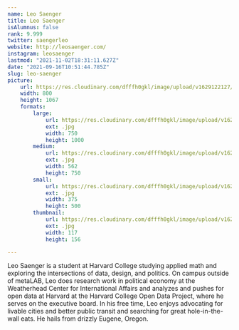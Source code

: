 ```yaml
---
name: Leo Saenger
title: Leo Saenger
isAlumnus: false
rank: 9.999
twitter: saengerleo
website: http://leosaenger.com/
instagram: leosaenger
lastmod: "2021-11-02T18:31:11.627Z"
date: "2021-09-16T10:51:44.785Z"
slug: leo-saenger
picture:
    url: https://res.cloudinary.com/dfffh0gkl/image/upload/v1629122127/leo_59a4801978.jpg
    width: 800
    height: 1067
    formats:
        large:
            url: https://res.cloudinary.com/dfffh0gkl/image/upload/v1629122128/large_leo_59a4801978.jpg
            ext: .jpg
            width: 750
            height: 1000
        medium:
            url: https://res.cloudinary.com/dfffh0gkl/image/upload/v1629122128/medium_leo_59a4801978.jpg
            ext: .jpg
            width: 562
            height: 750
        small:
            url: https://res.cloudinary.com/dfffh0gkl/image/upload/v1629122129/small_leo_59a4801978.jpg
            ext: .jpg
            width: 375
            height: 500
        thumbnail:
            url: https://res.cloudinary.com/dfffh0gkl/image/upload/v1629122127/thumbnail_leo_59a4801978.jpg
            ext: .jpg
            width: 117
            height: 156

---
```

Leo Saenger is a student at Harvard College studying applied math and exploring the intersections of data, design, and politics. On campus outside of metaLAB, Leo does research work in political economy at the Weatherhead Center for International Affairs and analyzes and pushes for open data at Harvard at the Harvard College Open Data Project, where he serves on the executive board. In his free time, Leo enjoys advocating for livable cities and better public transit and searching for great hole-in-the-wall eats. He hails from drizzly Eugene, Oregon.